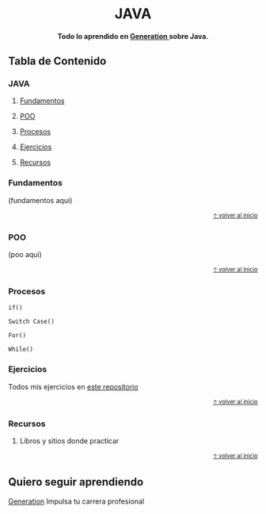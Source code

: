 
<h1 align="center">
  JAVA
</h1>

<h4 align="center"> Todo lo aprendido en  <a href="https://mexico.generation.org/" target="_blank"> Generation </a> sobre Java.</h4>

## Tabla de Contenido

### JAVA

1. [Fundamentos](#fundamentos)

2. [POO](#poo)

3. [Procesos](#procesos)

4. [Ejercicios](#ejercicios)

5. [Recursos](#recursos)

### Fundamentos 

(fundamentos aqui)

<div align="right">
  <small><a href="#tabla-de-contenido">🡡 volver al inicio</a></small>
</div>

### POO 

(poo aqui)

<div align="right">
  <small><a href="#tabla-de-contenido">🡡 volver al inicio</a></small>
</div>

### Procesos

```
if()
```

```
Switch Case()
```
```
For()
```
```
While()
```

### Ejercicios

Todos mis ejercicios en [este repositorio](https://github.com/UrielMendozaG/Java)

<div align="right">
  <small><a href="#tabla-de-contenido">🡡 volver al inicio</a></small>
</div>

### Recursos

1. Libros y sitios donde practicar

<div align="right">
  <small><a href="#tabla-de-contenido">🡡 volver al inicio</a></small>
</div>

## Quiero seguir aprendiendo

[Generation](https://mexico.generation.org/) Impulsa tu carrera profesional




